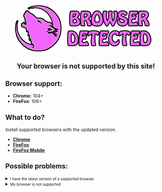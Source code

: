 <p align="center">
  <a href="https://whitewolf.su"><img src="https://github.com/KwilzOne/Bad-Browser/raw/whitewolf/assets/detected.png" /></a>
</p>
<h2> <div align="center"> <b> Your browser is not supported by this site! </b> </div> </h2>

<h2>Browser support:</h2>

* <strong>Chrome</strong>: 104+
* <strong>FireFox</strong>: 106+

<h2>What to do?</h2>
Install supported browsers with the updated version.

* <strong>[Chrome](https://www.google.com/intl/en_us/chrome)</strong>
* <strong>[FireFox](https://www.mozilla.org/en-US/firefox/new/)</strong>
* <strong>[FireFox Mobile](https://www.mozilla.org/en-US/firefox/browsers/mobile)</strong>


<h2>Possible problems:</h2>

<details>
<summary><small>I have the latest version of a supported browser</small></summary>

	First of course, there is no such version.
	If your browser is supported, check your version.
	If you do have an updated version, contact the developer or site owner, attaching the browser version.

</details>

<details>
<summary><small>My browser is not supported</small></summary>

	Your browser will most likely be supported in the near future.
	Contact the developer or site owner to expedite this procedure.
	
	A list of browsers that will NOT be supported:
	- Safari
	- IE 8
  
</details>